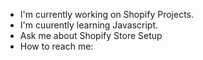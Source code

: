 - I'm currently working on Shopify Projects.
- I'm cuurently learning Javascript.
- Ask me about Shopify Store Setup
- How to reach me: 
